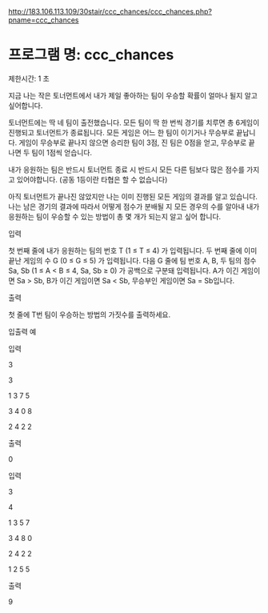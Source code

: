 
http://183.106.113.109/30stair/ccc_chances/ccc_chances.php?pname=ccc_chances


프로그램 명: ccc_chances
=====

제한시간: 1 초

지금 나는 작은 토너먼트에서 내가 제일 좋아하는 팀이 우승할 확률이 얼마나 될지 알고 싶어합니다.


토너먼트에는 딱 네 팀이 출전했습니다. 모든 팀이 딱 한 번씩 경기를 치루면 총 6게임이 진행되고 토너먼트가 종료됩니다. 모든 게임은 어느 한 팀이 이기거나 무승부로 끝납니다. 게임이 무승부로 끝나지 않으면 승리한 팀이 3점, 진 팀은 0점을 얻고, 무승부로 끝나면 두 팀이 1점씩 얻습니다.

내가 응원하는 팀은 반드시 토너먼트 종료 시 반드시 모든 다른 팀보다 많은 점수를 가지고 있어야합니다. (공동 1등이란 타협은 할 수 없습니다)

아직 토너먼트가 끝나진 않았지만 나는 이미 진행된 모든 게임의 결과를 알고 있습니다. 나는 남은 경기의 결과에 따라서 어떻게 점수가 분배될 지 모든 경우의 수를 알아내 내가 응원하는 팀이 우승할 수 있는 방법이 총 몇 개가 되는지 알고 싶어 합니다.

입력

첫 번째 줄에 내가 응원하는 팀의 번호 T (1 ≤ T ≤ 4) 가 입력됩니다.
두 번째 줄에 이미 끝난 게임의 수 G (0 ≤ G ≤ 5) 가 입력됩니다.
다음 G 줄에 팀 번호 A, B, 두 팀의 점수 Sa, Sb (1 ≤ A < B ≤ 4, Sa, Sb ≥ 0) 가 공백으로 구분돼 입력됩니다. A가 이긴 게임이면 Sa > Sb, B가 이긴 게임이면 Sa < Sb, 무승부인 게임이면 Sa = Sb입니다.

출력

첫 줄에 T번 팀이 우승하는 방법의 가짓수를 출력하세요.

입출력 예

입력

3

3

1 3 7 5

3 4 0 8

2 4 2 2


출력

0

입력

3

4

1 3 5 7

3 4 8 0

2 4 2 2

1 2 5 5

출력

9
